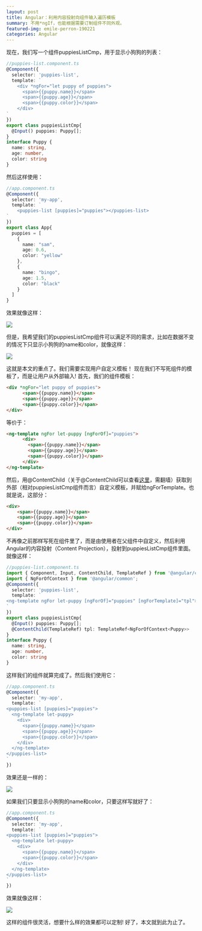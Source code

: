 ```yaml
---
layout: post
title: Angular：利用内容投射向组件输入遍历模板
summary: 不用*ngIf，也能根据需要订制组件不同外观。
featured-img: emile-perron-190221
categories: Angular
---
```


现在，我们写一个组件puppiesListCmp，用于显示小狗狗的列表：
```typescript
//puppies-list.component.ts
@Component({
  selector: 'puppies-list',
  template: `
    <div *ngFor="let puppy of puppies">
      <span>{{puppy.name}}</span>
      <span>{{puppy.age}}</span>
      <span>{{puppy.color}}</span>
    </div>
`
})
export class puppiesListCmp{
  @Input() puppies: Puppy[];
}
interface Puppy {
  name: string,
  age: number,
  color: string
}
```
然后这样使用：
```typescript
//app.component.ts
@Component({
  selector: 'my-app',
  template: `
    <puppies-list [puppies]="puppies"></puppies-list>
`
})
export class App{
  puppies = [
    {
      name: "sam",
      age: 0.6,
      color: "yellow"
    },
    {
      name: "bingo",
      age: 1.5,
      color: "black"
    }
  ]
}
```
效果就像这样：

![]({{site.url}}{{site.baseurl}}/assets/img/no_subject/content_projection_1.png)

但是，我希望我们的puppiesListCmp组件可以满足不同的需求，比如在数据不变的情况下只显示小狗狗的name和color，就像这样：

![]({{site.url}}{{site.baseurl}}/assets/img/no_subject/content_projection_2.png)

这就是本文的重点了。我们需要实现用户自定义模板！
现在我们不写死组件的模板了，而是让用户从外部输入!
首先，我们的组件模板：
```html
<div *ngFor="let puppy of puppies">
      <span>{{puppy.name}}</span>
      <span>{{puppy.age}}</span>
      <span>{{puppy.color}}</span>
</div>
```
等价于：
```html
<ng-template ngFor let-puppy [ngForOf]="puppies">
      <div>
        <span>{{puppy.name}}</span>
        <span>{{puppy.age}}</span>
        <span>{{puppy.color}}</span>
      </div>
</ng-template>
```
然后，用@ContentChild（关于@ContentChild可以查看[这里](https://blog.angular-university.io/angular-ng-content/)，需翻墙）获取到外部（相对puppiesListCmp组件而言）自定义模板，并赋给ngForTemplate。也就是说，这部分：
```html
<div>
    <span>{{puppy.name}}</span>
    <span>{{puppy.age}}</span>
    <span>{{puppy.color}}</span>
</div>
```
不再像之前那样写死在组件里了，而是由使用者在父组件中自定义，然后利用Angular的内容投射（Content Projection），投射到puppiesListCmp组件里面。就像这样：
```typescript
//puppies-list.component.ts
import { Component, Input, ContentChild, TemplateRef } from '@angular/core';
import { NgForOfContext } from '@angular/common';
@Component({
  selector: 'puppies-list',
  template: `
<ng-template ngFor let-puppy [ngForOf]="puppies" [ngForTemplate]="tpl"></ng-template>
`
})
export class puppiesListCmp{
  @Input() puppies: Puppy[];
  @ContentChild(TemplateRef) tpl: TemplateRef<NgForOfContext<Puppy>>
}
interface Puppy {
  name: string,
  age: number,
  color: string
}
```
这样我们的组件就算完成了。然后我们使用它：
```typescript
//app.component.ts
@Component({
  selector: 'my-app',
  template: `
<puppies-list [puppies]="puppies">
  <ng-template let-puppy>
    <div>
      <span>{{puppy.name}}</span>
      <span>{{puppy.age}}</span>
      <span>{{puppy.color}}</span>
    </div>
  </ng-template>
</puppies-list>
`
})
```
效果还是一样的：

![]({{site.url}}{{site.baseurl}}/assets/img/no_subject/content_projection_1.png)

如果我们只要显示小狗狗的name和color，只要这样写就好了：
```typescript
//app.component.ts
@Component({
  selector: 'my-app',
  template: `
<puppies-list [puppies]="puppies">
  <ng-template let-puppy>
    <div>
      <span>{{puppy.name}}</span>
      <span>{{puppy.color}}</span>
    </div>
  </ng-template>
</puppies-list>
`
})
```
效果就像这样：

![]({{site.url}}{{site.baseurl}}/assets/img/no_subject/content_projection_2.png)

这样的组件很灵活，想要什么样的效果都可以定制!
好了，本文就到此为止了。